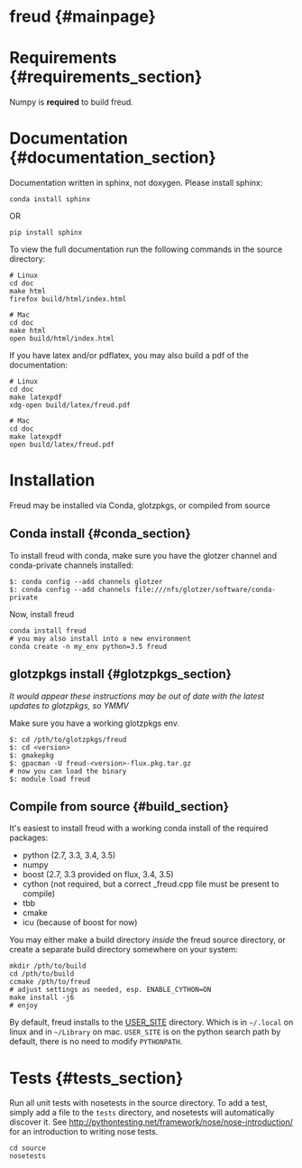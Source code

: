 freud {#mainpage}
===============================================

# Requirements {#requirements_section}

Numpy is **required** to build freud.

# Documentation {#documentation_section}

Documentation written in sphinx, not doxygen. Please install sphinx:

	conda install sphinx

OR

	pip install sphinx

To view the full documentation run the following commands in the source directory:

~~~
# Linux
cd doc
make html
firefox build/html/index.html

# Mac
cd doc
make html
open build/html/index.html
~~~

If you have latex and/or pdflatex, you may also build a pdf of the documentation:

~~~
# Linux
cd doc
make latexpdf
xdg-open build/latex/freud.pdf

# Mac
cd doc
make latexpdf
open build/latex/freud.pdf
~~~

# Installation

Freud may be installed via Conda, glotzpkgs, or compiled from source

## Conda install {#conda_section}

To install freud with conda, make sure you have the glotzer channel and conda-private channels installed:

~~~
$: conda config --add channels glotzer
$: conda config --add channels file:///nfs/glotzer/software/conda-private
~~~

Now, install freud

~~~
conda install freud
# you may also install into a new environment
conda create -n my_env python=3.5 freud
~~~

## glotzpkgs install {#glotzpkgs_section}

*It would appear these instructions may be out of date with the latest updates to glotzpkgs, so YMMV*

Make sure you have a working glotzpkgs env.

~~~
$: cd /pth/to/glotzpkgs/freud
$: cd <version>
$: gmakepkg
$: gpacman -U freud-<version>-flux.pkg.tar.gz
# now you can load the binary
$: module load freud
~~~

## Compile from source {#build_section}

It's easiest to install freud with a working conda install of the required packages:

* python (2.7, 3.3, 3.4, 3.5)
* numpy
* boost (2.7, 3.3 provided on flux, 3.4, 3.5)
* cython (not required, but a correct _freud.cpp file must be present to compile)
* tbb
* cmake
* icu (because of boost for now)

You may either make a build directory *inside* the freud source directory, or create a separate build directory somewhere on your system:

~~~
mkdir /pth/to/build
cd /pth/to/build
ccmake /pth/to/freud
# adjust settings as needed, esp. ENABLE_CYTHON=ON
make install -j6
# enjoy
~~~

By default, freud installs to the [USER_SITE](https://docs.python.org/2/install/index.html) directory. Which is in
`~/.local` on linux and in `~/Library` on mac. `USER_SITE` is on the python search path by default, there is no need to
modify `PYTHONPATH`.

# Tests {#tests_section}

Run all unit tests with nosetests in the source directory. To add a test, simply add a file to the `tests` directory,
and nosetests will automatically discover it. See http://pythontesting.net/framework/nose/nose-introduction/ for
an introduction to writing nose tests.

~~~
cd source
nosetests
~~~
